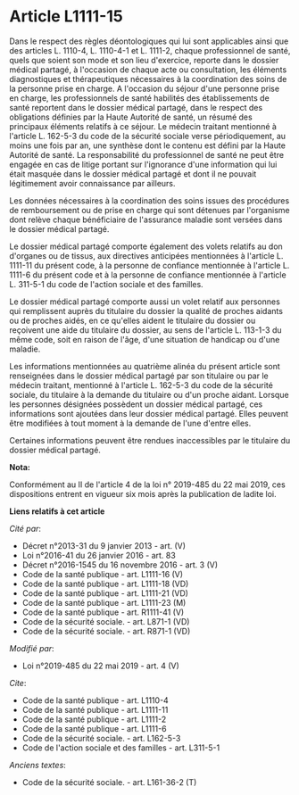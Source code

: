 # Article L1111-15

Dans le respect des règles déontologiques qui lui sont applicables ainsi que des articles L. 1110-4, L. 1110-4-1 et L.
1111-2, chaque professionnel de santé, quels que soient son mode et son lieu d'exercice, reporte dans le dossier médical
partagé, à l'occasion de chaque acte ou consultation, les éléments diagnostiques et thérapeutiques nécessaires à la
coordination des soins de la personne prise en charge. A l'occasion du séjour d'une personne prise en charge, les
professionnels de santé habilités des établissements de santé reportent dans le dossier médical partagé, dans le respect des
obligations définies par la Haute Autorité de santé, un résumé des principaux éléments relatifs à ce séjour. Le médecin
traitant mentionné à l'article L. 162-5-3 du code de la sécurité sociale verse périodiquement, au moins une fois par an, une
synthèse dont le contenu est défini par la Haute Autorité de santé. La responsabilité du professionnel de santé ne peut être
engagée en cas de litige portant sur l'ignorance d'une information qui lui était masquée dans le dossier médical partagé et
dont il ne pouvait légitimement avoir connaissance par ailleurs. 

Les données nécessaires à la coordination des soins issues des procédures de remboursement ou de prise en charge qui sont
détenues par l'organisme dont relève chaque bénéficiaire de l'assurance maladie sont versées dans le dossier médical
partagé. 

Le dossier médical partagé comporte également des volets relatifs au don d'organes ou de tissus, aux directives anticipées
mentionnées à l'article L. 1111-11 du présent code, à la personne de confiance mentionnée à l'article L. 1111-6 du présent
code et à la personne de confiance mentionnée à l'article L. 311-5-1 du code de l'action sociale et des familles. 

Le dossier médical partagé comporte aussi un volet relatif aux personnes qui remplissent auprès du titulaire du dossier la
qualité de proches aidants ou de proches aidés, en ce qu'elles aident le titulaire du dossier ou reçoivent une aide du
titulaire du dossier, au sens de l'article L. 113-1-3 du même code, soit en raison de l'âge, d'une situation de handicap ou
d'une maladie. 

Les informations mentionnées au quatrième alinéa du présent article sont renseignées dans le dossier médical partagé par son
titulaire ou par le médecin traitant, mentionné à l'article L. 162-5-3 du code de la sécurité sociale, du titulaire à la
demande du titulaire ou d'un proche aidant. Lorsque les personnes désignées possèdent un dossier médical partagé, ces
informations sont ajoutées dans leur dossier médical partagé. Elles peuvent être modifiées à tout moment à la demande de
l'une d'entre elles. 

Certaines informations peuvent être rendues inaccessibles par le titulaire du dossier médical partagé.

**Nota:**

Conformément au II de l'article 4 de la loi n° 2019-485 du 22 mai 2019, ces dispositions entrent en vigueur six mois après la
publication de ladite loi.

**Liens relatifs à cet article**

_Cité par_:

  - Décret n°2013-31 du 9 janvier 2013 - art. (V)
  - Loi n°2016-41 du 26 janvier 2016 - art. 83
  - Décret n°2016-1545 du 16 novembre 2016 - art. 3 (V)
  - Code de la santé publique - art. L1111-16 (V)
  - Code de la santé publique - art. L1111-18 (VD)
  - Code de la santé publique - art. L1111-21 (VD)
  - Code de la santé publique - art. L1111-23 (M)
  - Code de la santé publique - art. R1111-41 (V)
  - Code de la sécurité sociale. - art. L871-1 (VD)
  - Code de la sécurité sociale. - art. R871-1 (VD)

_Modifié par_:

  - Loi n°2019-485 du 22 mai 2019 - art. 4 (V)

_Cite_:

  - Code de la santé publique - art. L1110-4
  - Code de la santé publique - art. L1111-11
  - Code de la santé publique - art. L1111-2
  - Code de la santé publique - art. L1111-6
  - Code de la sécurité sociale. - art. L162-5-3
  - Code de l'action sociale et des familles - art. L311-5-1

_Anciens textes_:

  - Code de la sécurité sociale. - art. L161-36-2 (T)

